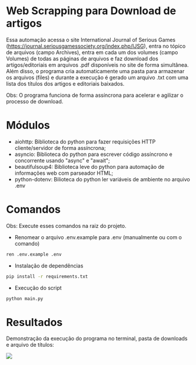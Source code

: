 # Web Scrapping para Download de artigos
Essa automação acessa o site International Journal of Serious Games (https://journal.seriousgamessociety.org/index.php/IJSG), entra no tópico de arquivos (campo Archives), entra em cada um dos volumes (campo Volumes) de todas as páginas de arquivos e faz download dos artigos/editoriais em arquivos .pdf disponíveis no site de forma simultânea. Além disso, o programa cria automaticamente uma pasta para armazenar os arquivos (files) e durante a execução é gerado um arquivo .txt com uma lista dos títulos dos artigos e editoriais baixados.

Obs: O programa funciona de forma assíncrona para acelerar e agilizar o processo de download.

# Módulos
- aiohttp: Biblioteca do python para fazer requisições HTTP cliente/servidor de forma assíncrona;
- asyncio: Biblioteca do python para escrever código assíncrono e concorrente usando "async" e "await";
- beautifulsoup4: Biblioteca leve do python para automação de informações web com parseador HTML;
- python-dotenv: Bilioteca do python ler variáveis de ambiente no arquivo .env

# Comandos
Obs: Execute esses comandos na raiz do projeto.

- Renomear o arquivo .env.example para .env (manualmente ou com o comando)
```bash
ren .env.example .env
```
- Instalação de dependências
```bash
pip install -r requirements.txt
```
- Execução do script
```bash
python main.py
```

# Resultados
Demonstração da execução do programa no terminal, pasta de downloads e arquivo de títulos: 

<span>
    <img src="https://github.com/lucasharzer/Download_Artigos/assets/85804895/1ae439cb-aa62-48bd-b725-25e25145a004">
</span>
